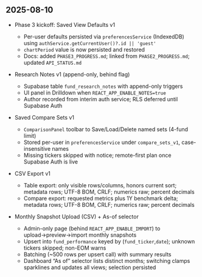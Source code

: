 ## 2025-08-10

- Phase 3 kickoff: Saved View Defaults v1
  - Per-user defaults persisted via `preferencesService` (IndexedDB) using `authService.getCurrentUser()?.id || 'guest'`
  - `chartPeriod` value is now persisted and restored
  - Docs: added `PHASE3_PROGRESS.md`; linked from `PHASE2_PROGRESS.md`; updated `API_STATUS.md`

- Research Notes v1 (append-only, behind flag)
  - Supabase table `fund_research_notes` with append-only triggers
  - UI panel in Drilldown when `REACT_APP_ENABLE_NOTES=true`
  - Author recorded from interim auth service; RLS deferred until Supabase Auth

- Saved Compare Sets v1
  - `ComparisonPanel` toolbar to Save/Load/Delete named sets (4-fund limit)
  - Stored per-user in `preferencesService` under `compare_sets_v1`, case-insensitive names
  - Missing tickers skipped with notice; remote-first plan once Supabase Auth is live

- CSV Export v1
  - Table export: only visible rows/columns, honors current sort; metadata rows; UTF-8 BOM, CRLF; numerics raw; percent decimals
  - Compare export: requested metrics plus 1Y benchmark delta; metadata rows; UTF-8 BOM, CRLF; numerics raw; percent decimals

- Monthly Snapshot Upload (CSV) + As-of selector
  - Admin-only page (behind `REACT_APP_ENABLE_IMPORT`) to upload→preview→import monthly snapshots
  - Upsert into `fund_performance` keyed by (`fund_ticker`,`date`); unknown tickers skipped; non-EOM warns
  - Batching (~500 rows per upsert call) with summary results
  - Dashboard “As of” selector lists distinct months; switching clamps sparklines and updates all views; selection persisted

